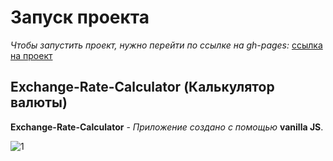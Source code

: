 # Запуск проекта

*Чтобы запустить проект, нужно перейти по ссылке на gh-pages:* [ссылка на проект](https://ifabrichnov.github.io/Exchange-Rate-Calculator/ "ссылка на проект")

## Exchange-Rate-Calculator (Калькулятор валюты)

**Exchange-Rate-Calculator** - *Приложение создано с помощью* **vanilla JS**. 

![1](https://github.com/IFabrichnov/Weather-App/raw/master/img/money.png)